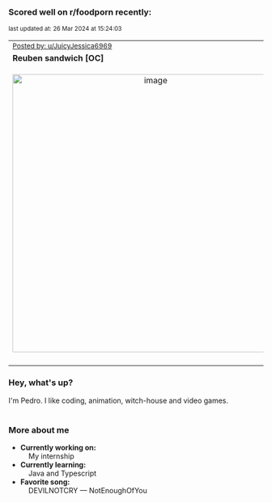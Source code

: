 ### Scored well on r/foodporn recently:

<p align="left"><sub>last updated at: 26 Mar 2024 at 15:24:03</sub></p>

|   |
| --- |
| <sub>[Posted by: u/JuicyJessica6969][source]</sub> |
| **Reuben sandwich [OC]** | 
|<p align="center"> <img alt="image" src="https://i.redd.it/hu9x0fhacxpc1.jpeg" width="550" /> </p>|
|   |

### Hey, what's up?

I'm Pedro. I like coding, animation, witch-house and video games.<br><br>

### More about me
- **Currently working on:**  
&nbsp;&nbsp;&nbsp;&nbsp;My internship
- **Currently learning:**  
&nbsp;&nbsp;&nbsp;&nbsp;Java and Typescript
- **Favorite song:**  
&nbsp;&nbsp;&nbsp;&nbsp;DEVILNOTCRY — NotEnoughOfYou<br><br>

  



  
  
  
[linkedin]: https://linkedin.com/in/pedro-h-r-gomes-8a487b14a/
[gmail]: mailto:pilique11@gmail.com
[source]: https://reddit.com/r/FoodPorn/comments/1bl5ibv/reuben_sandwich_oc/
[redditAPI]: https://www.reddit.com/dev/api/